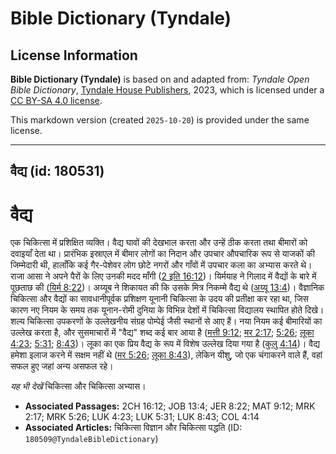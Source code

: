 # Bible Dictionary (Tyndale)

## License Information

**Bible Dictionary (Tyndale)** is based on and adapted from: _Tyndale Open Bible Dictionary_, [Tyndale House Publishers](https://tyndaleopenresources.com/), 2023, which is licensed under a [CC BY-SA 4.0 license](https://creativecommons.org/licenses/by-sa/4.0/legalcode.en).

This markdown version (created `2025-10-20`) is provided under the same license.



--------------------------------

## वैद्य (id: 180531)

वैद्य
=====

एक चिकित्सा में प्रशिक्षित व्यक्ति। वैद्य घावों की देखभाल करता और उन्हें ठीक करता तथा बीमारों को दवाइयाँ देता था। प्रारंभिक इस्राएल में बीमार लोगों का निदान और उपचार औपचारिक रूप से याजकों की जिम्मेदारी थी, हालाँकि कई गैर\-पेशेवर लोग छोटे नगरों और गाँवों में उपचार कला का अभ्यास करते थे। राजा आसा ने अपने पैरों के लिए उनकी मदद माँगी ([2 इति 16:12](https://ref.ly/2Chr16:12))। यिर्मयाह ने गिलाद में वैद्यों के बारे में पूछताछ की ([यिर्म 8:22](https://ref.ly/Jer8:22))। अय्यूब ने शिकायत की कि उसके मित्र निकम्मे वैद्य थे ([अय्यू 13:4](https://ref.ly/Job13:4))। वैज्ञानिक चिकित्सा और वैद्यों का सावधानीपूर्वक प्रशिक्षण यूनानी चिकित्सा के उदय की प्रतीक्षा कर रहा था, जिस कारण नए नियम के समय तक यूनान\-रोमी दुनिया के विभिन्न देशों में चिकित्सा विद्यालय स्थापित होते दिखे। शल्य चिकित्सा उपकरणों के उल्लेखनीय संग्रह पोम्पेई जैसी स्थानों से आए हैं। नया नियम कई बीमारियों का उल्लेख करता है, और सुसमाचारों में "वैद्य" शब्द कई बार आया है ([मत्ती 9:12](https://ref.ly/Matt9:12); [मर 2:17](https://ref.ly/Mark2:17); [5:26](https://ref.ly/Mark5:26); [लूका 4:23](https://ref.ly/Luke4:23); [5:31](https://ref.ly/Luke5:31); [8:43](https://ref.ly/Luke8:43))। लूका का एक प्रिय वैद्य के रूप में विशेष उल्लेख दिया गया है ([कुलु 4:14](https://ref.ly/Col4:14))। वैद्य हमेशा इलाज करने में सक्षम नहीं थे ([मर 5:26](https://ref.ly/Mark5:26); [लूका 8:43](https://ref.ly/Luke8:43)), लेकिन यीशु, जो एक चंगाकरने वाले हैं, वहां सफल हुए जहां अन्य असफल रहे।

*यह भी देखें* चिकित्सा और चिकित्सा अभ्यास।

* **Associated Passages:** 2CH 16:12; JOB 13:4; JER 8:22; MAT 9:12; MRK 2:17; MRK 5:26; LUK 4:23; LUK 5:31; LUK 8:43; COL 4:14
* **Associated Articles:** चिकित्सा विज्ञान और चिकित्सा पद्धति (ID: `180509@TyndaleBibleDictionary`)

